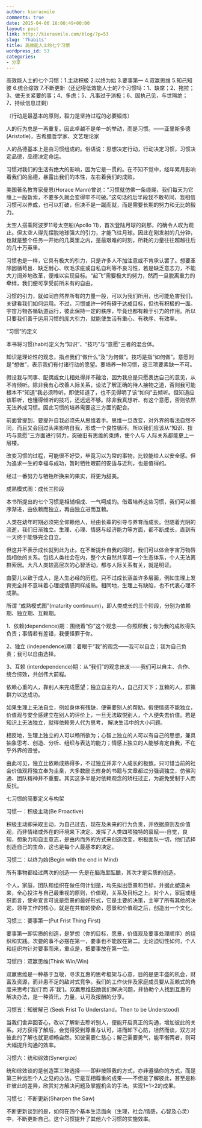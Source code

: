 ```yaml
---
author: kierasmile
comments: true
date: 2015-04-06 16:00:49+00:00
layout: post
link: http://kierasmile.com/blog/?p=53
slug: '7habits'
title: 高效能人士的七个习惯
wordpress_id: 53
categories:
- 分享
---
```


高效能人士的七个习惯：1.主动积极 2.以终为始 3.要事第一 4.双赢思维 5.知己知彼 6.统合综效 7.不断更新（还记得低效能人士的7个习惯吗：1、缺席；2、拖拉；3、做无关紧要的事；4、多虑；5、凡事过于消极；6、固执己见，与世隔绝；7、持续信息过剩）

（行动是最基本的原则，毅力是坚持过程的必要锻炼）

人的行为总是一再重复。因此卓越不是单一的举动，而是习惯。——亚里斯多德(Aristotle)，古希腊哲学家、文艺理论家

人的品德基本上是由习惯组成的。俗语说：思想决定行动，行动决定习惯，习惯决定品德，品德决定命运。

习惯对我们的生活有绝大的影响，因为它是一贯的。在不知不觉中，经年累月影响着我们的品德，暴露出我们的本性，左右着我们的成败。

美国著名教育家曼恩(Horace Mann)曾说：“习惯就仿佛一条缆绳，我们每天为它缠上一股新索，不要多久就会变得牢不可破。”这句话的后半段我不敢苟同，我相信习惯可以养成，也可以打破，但决不是一蹴而就，而是需要长期的努力和无比的毅力。

太空人搭乘阿波罗11号太空船(Apollo 11)，首次登陆月球的刹那，的确令人叹为观止。但太空人得先摆脱地球强大的引力，才能飞往月球。因此在刚发射的几分钟，也就是整个任务一开始的几英里之内，是最艰难的时刻，所耗的力量往往超越往后的几十万英里。

习惯也是一样，它具有极大的引力，只是许多人不加注意或不肯承认罢了。想要革除因循苟且、缺乏耐心、吹毛求疵或自私自利等不良习性，若是缺乏意志力，不能大刀阔斧地改革，便难以实现目标。“起飞”需要极大的努力，然而一旦脱离重力的牵绊，我们便可享受前所未有的自由。

习惯的引力，就如同自然界所有的力量一般，可以为我们所用，也可能危害我们，关键看我们如何运用。不过，习惯或许一时有碍于达成目标，但也有积极的一面。宇宙万物各循轨道运行，彼此保持一定的秩序，毕竟也都有赖于引力的作用。所以只要我们善于运用习惯的庞大引力，就能使生活有重心、有秩序、有效率。

“习惯”的定义

本书将习惯(habit)定义为“知识”、“技巧”与“意愿”三者的混合体。

知识是理论性的观念，指点我们“做什么”及“为何做”。技巧是指“如何做”。意愿则是“想做”，表示我们有付诸行动的愿望。要培养一种习惯，这三项要素缺一不可。

假设我与同事、配偶或女儿相处得并不融洽，因为我总是只愿表达自己的意见，从不肯倾听。除非我有心改善人际关系，设法了解正确的待人接物之道，否则我可能根本不“知道”我必须聆听。即使知道了，也不见得明了该“如何”去倾听。但知道应该聆听，也懂得倾听的技巧，还远远不够。除非我真想听、有这个意愿，否则依然无法养成习惯。因此习惯的培养需要这三方面的配合。

前面曾提到，要提升自我必须先从思维着手。思维一旦改变，对外界的看法自然不同，而且又会回过头来影响自我，形成一个良性循环。所以我们应该从“知识、技巧与意愿”三方面进行努力，突破旧有思维的束缚，使个人与 人际关系都能更上一层楼。

改变习惯的过程，可能很不好受，毕竟习以为常的事物，比较能给人以安全感。但为追求一生的幸福与成功，暂时牺牲眼前的安适与近利，也是值得的。

经过一番努力与牺牲所换来的果实，将更为甜美。

成熟模式图：成长三阶段

本书所提出的七个习惯是相辅相成、一气呵成的。借着培养这些习惯，我们可以循序渐进，由依赖而独立，再由独立进而互赖。

人类在幼年时期必须完全仰赖他人，经由长辈的引导与养育而成长。但随着光阴的流逝，我们日渐独立。生理、心理、情感与经济能力等方面，都不断成长，直到有一天终于能够完全自立。

但这并不表示成长就到此为止。在不断提升自我的同时，我们可以体会宇宙万物唇齿相依的关系。包括人类社会在内，整个大自然共享着一个生态体系，个人无法离群索居。大凡人类较高层次的心智活动，都与人际关系有关，就是明证。

由婴儿以致于成人，是人生必经的历程。只不过成长涵盖许多层面，例如生理上发育完全并不意味着心理或情感同样成熟。相同地，生理上有缺陷，也不代表心理不成熟。

所谓 “成熟模式图”(maturity continuum)，即人类成长的三个阶段，分别为依赖期、独立期、互赖期。

1、依赖(dependence)期：围绕着“你”这个观念——你照顾我；你为我的成败得失负责；事情若有差错，我便怪罪于你。

2、独立 (independence)期：着眼于“我”的观念——我可以自立；我为自己负责；我可以自由选择。

3、互赖 (interdependence)期：从“我们”的观念出发——我们可以自主、合作、统合综效，共创伟大前程。

依赖心重的人，靠别人来完成愿望；独立自主的人，自己打天下；互赖的人，群策群力以达成功。

如果生理上无法自立，例如身体有残缺，便需要别人的帮助。假使情感不能独立，价值观与安全感建立在别人的评价上，一旦无法取悦别人，个人便失去价值。若是知识上无法独立，就得依赖旁人代为思考， 解决生活中的大小问题。

相反地，生理上独立的人可以畅所欲为；心智上独立的人可以有自己的思想，兼具抽象思考、创造、分析、组织与表达的能力；情感上独立的人能够肯定自我，不在乎外界的毁誉。

由此可见，独立比依赖成熟得多，不过独立并非个人成长的极致。只可惜当前的社会价值观将独立奉为圭臬，大多数励志修身的书籍与文章都过分强调独立，仿佛沟通、团队精神并不重要。其实这多半是对依赖观念的矫枉过正，为避免受制于人而反抗。

七习惯的简要定义与构架

习惯一：积极主动(Be Proactive)

积极主动即采取主动，为自己过去，现在及未来的行为负责，并依据原则及价值观，而非情绪或外在的环境来下决定。发挥了人类四项独特的禀赋—-自觉，良知，想象力和自主意志，是由内而外的方式来创造改变，积极面队一切，他们选择创造自己的生命，这也是每个人最基本的决定。

习惯二：以终为始(Begin with the end in Mind)

所有事物都经过两次的创造—– 先是在脑海里酝酿，其次才是实质的创造。

个人，家庭，团队和组织在做任何计划是，均先拟出愿景和目标，并据此塑造未来，全心投注与自己最重视的原则，价值观，关系及目标之上。对个人，家庭或组织而言，使命宣言可说是愿景的最好形式，它是主要的决策，主宰了所有其他的决定。领导工作的核心，就是在共有的使命，愿景和价值观之后，创造出一个文化。

习惯三：要事第一(Put Frist Thing First)

要事第一即实质的创造，是梦想（你的目标，愿景，价值观及要事处理顺序）的组织和实践。次要的事不必摆在第一，要事也不能放在第二。无论迫切性如何，个人和组织均针对要事而来，重点是，把要事放在第一位。

习惯四：双赢思维(Think Win/Win)

双赢思维是一种基于互敬，寻求互惠的思考框架与心意，目的是更丰盛的机会，财富及资源，而非患不足的敌对式竞争。我们的工作伙伴及家庭成员要从互赖式的角度来思考(‘我们’而 非’我’)。双赢思维鼓励我们解决问题，并协助个人找到互惠的解决办法，是一种资讯，力量，认可及报酬的分享。

习惯五：知彼解己 (Seek Frist To Understand，Then to be Understood)

当我们舍弃回答心，改以了解新去聆听别人，便能开启真正的沟通，增加彼此的关系。对方获得了解后，会觉得受到尊重与认可，进而卸下心防，坦然而谈，双方对彼此的了解也就更顺畅自然。知彼需要仁慈心；解己需要勇气，能平衡两者，则可大幅提升沟通的效率。

习惯六：统和综效(Synergize)

统和综效谈的是创造第三种选择——即非按照我的方式，亦非遵循你的方式，而是第三种远胜个人之见的办法。它是互相尊重的成果——不但是了解彼此，甚至是称 许彼此的差异，欣赏对方解决问题及掌握机会的手法。实现1+1>2的成果。

习惯七：不断更新(Sharpen the Saw)

不断更新谈到的是，如何在四个基本生活面向（生理，社会/情感，心智及心灵）中，不断更新自己。这个习惯提升了其他六个习惯的实施效率。
